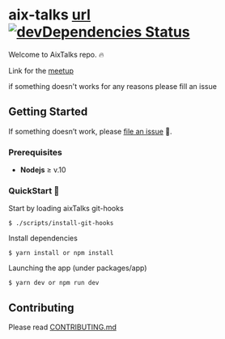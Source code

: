 # aix-talks [url](https://aixtalks.com) [![devDependencies Status](https://david-dm.org/JeandeCampredon/aix-talks/dev-status.svg)](https://david-dm.org/JeandeCampredon/aix-talks?type=dev)

Welcome to AixTalks repo. :fire:

Link for the [meetup](https://www.meetup.com/fr-FR/Aix-Talks)

if something doesn't works for any reasons please fill an issue

## Getting Started

If something doesn’t work, please [file an issue](https://github.com/FabienGreard/fakeStoreJs/issues/new) :bug:.

### Prerequisites

- **Nodejs** ≥ v.10

### QuickStart :rocket:

Start by loading aixTalks git-hooks

```shell
$ ./scripts/install-git-hooks
```

Install dependencies

```shell
$ yarn install or npm install
```

Launching the app (under packages/app)

```shell
$ yarn dev or npm run dev
```

## Contributing

Please read [CONTRIBUTING.md](CONTRIBUTING.md)
